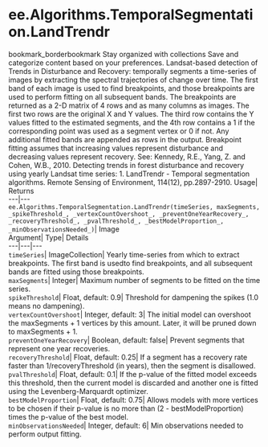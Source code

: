  
#  ee.Algorithms.TemporalSegmentation.LandTrendr 
bookmark_borderbookmark Stay organized with collections  Save and categorize content based on your preferences. 
Landsat-based detection of Trends in Disturbance and Recovery: temporally segments a time-series of images by extracting the spectral trajectories of change over time. The first band of each image is used to find breakpoints, and those breakpoints are used to perform fitting on all subsequent bands. The breakpoints are returned as a 2-D matrix of 4 rows and as many columns as images. The first two rows are the original X and Y values. The third row contains the Y values fitted to the estimated segments, and the 4th row contains a 1 if the corresponding point was used as a segment vertex or 0 if not. Any additional fitted bands are appended as rows in the output. Breakpoint fitting assumes that increasing values represent disturbance and decreasing values represent recovery. 
See: Kennedy, R.E., Yang, Z. and Cohen, W.B., 2010. Detecting trends in forest disturbance and recovery using yearly Landsat time series: 1. LandTrendr - Temporal segmentation algorithms. Remote Sensing of Environment, 114(12), pp.2897-2910.
Usage| Returns  
---|---  
`ee.Algorithms.TemporalSegmentation.LandTrendr(timeSeries, maxSegments,  _spikeThreshold_, _vertexCountOvershoot_, _preventOneYearRecovery_, _recoveryThreshold_, _pvalThreshold_, _bestModelProportion_, _minObservationsNeeded_)`| Image  
Argument| Type| Details  
---|---|---  
`timeSeries`| ImageCollection| Yearly time-series from which to extract breakpoints. The first band is usedto find breakpoints, and all subsequent bands are fitted using those breakpoints.  
`maxSegments`| Integer| Maximum number of segments to be fitted on the time series.  
`spikeThreshold`| Float, default: 0.9| Threshold for dampening the spikes (1.0 means no dampening).  
`vertexCountOvershoot`| Integer, default: 3| The initial model can overshoot the maxSegments + 1 vertices by this amount. Later, it will be pruned down to maxSegments + 1.  
`preventOneYearRecovery`| Boolean, default: false| Prevent segments that represent one year recoveries.  
`recoveryThreshold`| Float, default: 0.25| If a segment has a recovery rate faster than 1/recoveryThreshold (in years), then the segment is disallowed.  
`pvalThreshold`| Float, default: 0.1| If the p-value of the fitted model exceeds this threshold, then the current model is discarded and another one is fitted using the Levenberg-Marquardt optimizer.  
`bestModelProportion`| Float, default: 0.75| Allows models with more vertices to be chosen if their p-value is no more than (2 - bestModelProportion) times the p-value of the best model.  
`minObservationsNeeded`| Integer, default: 6| Min observations needed to perform output fitting.  
